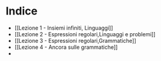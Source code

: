 # Indice

- [[Lezione 1 - Insiemi infiniti, Linguaggi]]
- [[Lezione 2 - Espressioni regolari,Linguaggi e problemi]]
- [[Lezione 3 - Espressioni regolari,Grammatiche]]
- [[Lezione 4 - Ancora sulle grammatiche]]
- 